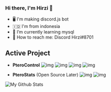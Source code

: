 ### Hi there, I'm Hirzi 👋

- 🖥️ I'm making discord.js bot
- 🇮🇩 I'm from indonesia
- 🌱 I’m currently learning mysql
- 💬 How to reach me: Discord Hirzi#8701

## Active Project

- **PteroControl**
![img](https://media.discordapp.net/attachments/796259732683227157/861126504246411264/20210704_130856.jpg)
![img](https://media.discordapp.net/attachments/858987249218486274/858998561395834880/IMG_20210628_161250.jpg)
![img](https://media.discordapp.net/attachments/858987249218486274/858998561152827402/Screenshot_2021-06-28-16-13-21-29_572064f74bd5f9fa804b05334aa4f912.jpg)
![img](https://media.discordapp.net/attachments/858987249218486274/858998561643036682/IMG_20210628_161217.jpg)

- **PteroStats** (Open Source Later)
![img](https://media.discordapp.net/attachments/796243715014131714/857837120252411904/20210625_111805.jpg)
![img](https://media.discordapp.net/attachments/861112767174803466/861112830044667914/Screenshot_2021-07-04-12-12-02-67_572064f74bd5f9fa804b05334aa4f912.jpg)

![My Github Stats](https://github-readme-stats.vercel.app/api?username=HirziDevs&show_icons=true&theme=algolia)


<!--
**HirziRDev/HirziRDev** is a ✨ _special_ ✨ repository because its `README.md` (this file) appears on your GitHub profile.

Here are some ideas to get you started:

- 🔭 I’m currently working on ...
- 🌱 I’m currently learning ...
- 👯 I’m looking to collaborate on ...
- 🤔 I’m looking for help with ...
- 💬 Ask me about ...
- 📫 How to reach me: ...
- 😄 Pronouns: ...
- ⚡ Fun fact: ...
-->
